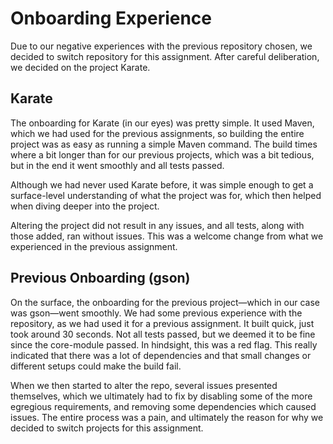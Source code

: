 # Onboarding Experience

Due to our negative experiences with the previous repository chosen, we decided to switch repository for this assignment. After careful deliberation, we decided on the project Karate. 

## Karate

The onboarding for Karate (in our eyes) was pretty simple. It used Maven, which we had used for the previous assignments, so building the entire project was as easy as running a simple Maven command. The build times where a bit longer than for our previous projects, which was a bit tedious, but in the end it went smoothly and all tests passed.

Although we had never used Karate before, it was simple enough to get a surface-level understanding of what the project was for, which then helped when diving deeper into the project.

Altering the project did not result in any issues, and all tests, along with those added, ran without issues. This was a welcome change from what we experienced in the previous assignment.

## Previous Onboarding (gson)

On the surface, the onboarding for the previous project—which in our case was gson—went smoothly. We had some previous experience with the repository, as we had used it for a previous assignment. It built quick, just took around 30 seconds. Not all tests passed, but we deemed it to be fine since the core-module passed. In hindsight, this was a red flag. This really indicated that there was a lot of dependencies and that small changes or different setups could make the build fail.

When we then started to alter the repo, several issues presented themselves, which we ultimately had to fix by disabling some of the more egregious requirements, and removing some dependencies which caused issues. The entire process was a pain, and ultimately the reason for why we decided to switch projects for this assignment.